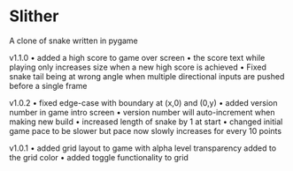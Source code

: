 # Slither
A clone of snake written in pygame

v1.1.0
• added a high score to game over screen
• the score text while playing only increases size when a new high score is achieved
• Fixed snake tail being at wrong angle when multiple directional inputs are pushed before a single frame


v1.0.2
• fixed edge-case with boundary at (x,0) and (0,y)
• added version number in game intro screen
• version number will auto-increment when making new build
• increased length of snake by 1 at start
• changed initial game pace to be slower but pace now slowly increases for every 10 points


v1.0.1
• added grid layout to game with alpha level transparency added to the grid color
• added toggle functionality to grid